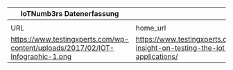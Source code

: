 |IoTNumb3rs Datenerfassung|||||||||||
| ---- | ---- | ---- | ---- | ---- | ---- | ---- | ---- | ---- | ---- | ---- |
||||||||||||
|URL|home_url|filename|device_class|device_count|market_class|market_volume|prognosis_year|publication_year|authorship_class|Dropbox folder|
|https://www.testingxperts.com/wp-content/uploads/2017/02/IOT-Infographic-1.png|https://www.testingxperts.com/blog/an-insight-on-testing-the-iot-applications/|file3_IOT-Infographic-1.png|generic IoT|25000000000|||2020|2017|scientist|marielledemuth/20181211-2100|
